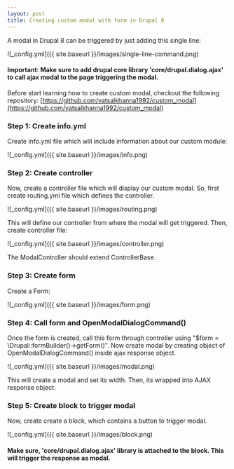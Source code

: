 ```yaml
---
layout: post
title: Creating custom modal with form in Drupal 8
---
```

A modal in Drupal 8 can be triggered by just adding this single line:

![_config.yml]({{ site.baseurl }}/images/single-line-command.png)

#### Important: Make sure to add drupal core library 'core/drupal.dialog.ajax' to call ajax modal to the page triggering the modal.

Before start learning how to create custom modal, checkout the following repository:
[https://github.com/vatsalkhanna1992/custom_modal](https://github.com/vatsalkhanna1992/custom_modal)

### Step 1: Create info.yml
Create info.yml file which will include information about our custom module:

![_config.yml]({{ site.baseurl }}/images/info.png)

### Step 2: Create controller
Now, create a controller file which will display our custom modal. So, first create routing.yml file which defines the controller.

![_config.yml]({{ site.baseurl }}/images/routing.png)

This will define our controller from where the modal will get triggered. Then, create controller file:

![_config.yml]({{ site.baseurl }}/images/controller.png)

The ModalController should extend ControllerBase. 

### Step 3: Create form
Create a Form:

![_config.yml]({{ site.baseurl }}/images/form.png)

### Step 4: Call form and OpenModalDialogCommand()
Once the form is created, call this form through controller using "$form = \Drupal::formBuilder()->getForm()". Now create modal by creating object of OpenModalDialogCommand() inside ajax response object.

![_config.yml]({{ site.baseurl }}/images/modal.png)

This will create a modal and set its width. Then, its wrapped into AJAX response object.

### Step 5: Create block to trigger modal
Now, create create a block, which contains a button to trigger modal.

![_config.yml]({{ site.baseurl }}/images/block.png)

#### Make sure, 'core/drupal.dialog.ajax' library is attached to the block. This will trigger the response as modal.
